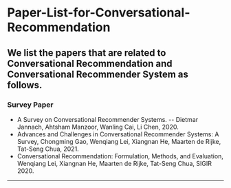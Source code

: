 # Paper-List-for-Conversational-Recommendation

We list the papers that are related to Conversational Recommendation and Conversational Recommender System as follows.
---
### Survey Paper
- A Survey on Conversational Recommender Systems. 
-- Dietmar Jannach, Ahtsham Manzoor, Wanling Cai, Li Chen, 2020.
- Advances and Challenges in Conversational Recommender Systems: A Survey, Chongming Gao, Wenqiang Lei, Xiangnan He, Maarten de Rijke, Tat-Seng Chua, 2021.
- Conversational Recommendation: Formulation, Methods, and Evaluation, Wenqiang Lei, Xiangnan He, Maarten de Rijke, Tat-Seng Chua, SIGIR 2020.

---






